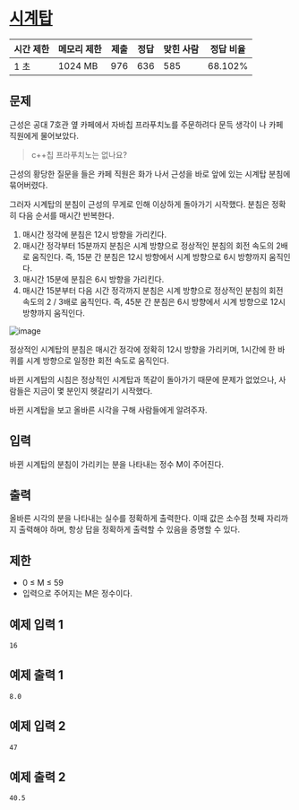 # [시계탑](https://www.acmicpc.net/problem/31561)

| 시간 제한 | 메모리 제한 | 제출 | 정답 | 맞힌 사람 | 정답 비율 |
| --- | --- | --- | --- | --- | --- |
| 1 초 | 1024 MB | 976 | 636 | 585 | 68.102% |

## 문제

근성은 공대 7호관 옆 카페에서 자바칩 프라푸치노를 주문하려다 문득 생각이 나 카페 직원에게 물어보았다.

> c++칩 프라푸치노는 없나요?
> 

근성의 황당한 질문을 들은 카페 직원은 화가 나서 근성을 바로 앞에 있는 시계탑 분침에 묶어버렸다.

그러자 시계탑의 분침이 근성의 무게로 인해 이상하게 돌아가기 시작했다. 분침은 정확히 다음 순서를 매시간 반복한다.

1. 매시간 정각에 분침은 12시 방향을 가리킨다.
2. 매시간 정각부터 15분까지 분침은 시계 방향으로 정상적인 분침의 회전 속도의 2배로 움직인다. 즉, 15분 간 분침은 12시 방향에서 시계 방향으로 6시 방향까지 움직인다.
3. 매시간 15분에 분침은 6시 방향을 가리킨다.
4. 매시간 15분부터 다음 시간 정각까지 분침은 시계 방향으로 정상적인 분침의 회전 속도의 2 / 3배로 움직인다. 즉, 45분 간 분침은 6시 방향에서 시계 방향으로 12시 방향까지 움직인다.

![image](https://upload.acmicpc.net/c10b5fde-7fdc-43d5-a54a-830de09a329b/-/preview/)

정상적인 시계탑의 분침은 매시간 정각에 정확히 12시 방향을 가리키며, 1시간에 한 바퀴를 시계 방향으로 일정한 회전 속도로 움직인다.

바뀐 시계탑의 시침은 정상적인 시계탑과 똑같이 돌아가기 때문에 문제가 없었으나, 사람들은 지금이 몇 분인지 헷갈리기 시작했다.

바뀐 시계탑을 보고 올바른 시각을 구해 사람들에게 알려주자.

## 입력

바뀐 시계탑의 분침이 가리키는 분을 나타내는 정수 M이 주어진다.

## 출력

올바른 시각의 분을 나타내는 실수를 정확하게 출력한다. 이때 값은 소수점 첫째 자리까지 출력해야 하며, 항상 답을 정확하게 출력할 수 있음을 증명할 수 있다.

## 제한

- 0 ≤ M ≤ 59
- 입력으로 주어지는 M은 정수이다.

## 예제 입력 1

```
16

```

## 예제 출력 1

```
8.0

```

## 예제 입력 2

```
47

```

## 예제 출력 2

```
40.5
```
